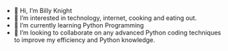 - 👋 Hi, I’m Billy Knight
- 👀 I’m interested in technology, internet, cooking and eating out.
- 🌱 I’m currently learning Python Programming
- 💞️ I’m looking to collaborate on any advanced Python coding techniques to improve my efficiency and Python knowledge.

<!---
Billy Knight's Portfolio is a ✨ special ✨ repository because its `README.md` (this file) appears on your GitHub profile.
You can click the Preview link to take a look at your changes.
--->

